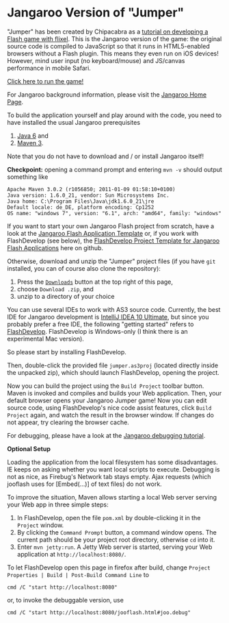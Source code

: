 Jangaroo Version of "Jumper"
============================

"Jumper" has been created by Chipacabra as a [tutorial on developing a Flash game with flixel](http://chipacabra.blogspot.com/2011/02/project-jumper-part-12-odds-and-ends.html). This is the Jangaroo version of the game: the original source code is compiled to JavaScript so that it runs in HTML5-enabled browsers without a Flash plugin. This means they even run on iOS devices! However, mind user input (no keyboard/mouse) and JS/canvas performance in mobile Safari.

[Click here to run the game!](http://www.jangaroo.net/files/examples/flash/jumper/)

For Jangaroo background information, please visit the [Jangaroo Home Page](http://www.jangaroo.net).

To build the application yourself and play around with the code, you need to have installed the usual Jangaroo prerequisites

1. [Java 6](http://java.sun.com/javase/downloads/) and
2. [Maven 3](http://maven.apache.org/download.html).

Note that you do not have to download and / or install Jangaroo itself!

**Checkpoint:** opening a command prompt and entering `mvn -v` should output something like

    Apache Maven 3.0.2 (r1056850; 2011-01-09 01:58:10+0100)
    Java version: 1.6.0_21, vendor: Sun Microsystems Inc.
    Java home: C:\Program Files\Java\jdk1.6.0_21\jre
    Default locale: de_DE, platform encoding: Cp1252
    OS name: "windows 7", version: "6.1", arch: "amd64", family: "windows"

If you want to start your own Jangaroo Flash project from scratch, have a look at the [Jangaroo Flash Application Template](https://github.com/fwienber/jooflash-app-template) or, if you work with FlashDevelop (see below), the [FlashDevelop Project Template for Jangaroo Flash Applications](https://github.com/fwienber/jooflash-fd-project) here on github.

Otherwise, download and unzip the "Jumper" project files (if you have `git` installed, you can of course also clone the repository):

1. Press the [`Downloads`](https://github.com/fwienber/jumper/archives/master) button at the top right of this page,
2. choose `Download .zip`, and
3. unzip to a directory of your choice

You can use several IDEs to work with AS3 source code. Currently, the best IDE for Jangaroo development is [IntelliJ IDEA 10 Ultimate](http://www.jetbrains.com/idea/download/index.html), but since you probably prefer a free IDE, the following "getting started" refers to [FlashDevelop](http://www.flashdevelop.org). FlashDevelop is Windows-only (I think there is an experimental Mac version).

So please start by installing FlashDevelop.

Then, double-click the provided file `jumper.as3proj` (located directly inside the unpacked zip), which should launch FlashDevelop, opening the project.

Now you can build the project using the `Build Project` toolbar button. Maven is invoked and compiles and builds your Web application.
Then, your default browser opens your Jangaroo Jumper game!
Now you can edit source code, using FlashDevelop's nice code assist features, click `Build Project` again, and watch the result in the browser window. If changes do not appear, try clearing the browser cache.

For debugging, please have a look at the [Jangaroo debugging tutorial](http://www.jangaroo.net/tutorial/debugging).

**Optional Setup**

Loading the application from the local filesystem has some disadvantages. IE keeps on asking whether you want local scripts to execute. Debugging is not as nice, as Firebug's Network tab stays empty. Ajax requests (which jooflash uses for [Embed(...)] of text files) do not work.

To improve the situation, Maven allows starting a local Web server serving your Web app in three simple steps:

1. In FlashDevelop, open the file `pom.xml` by double-clicking it in the `Project` window.
2. By clicking the `Command Prompt` button, a command window opens. The current path should be your project root directory, otherwise `cd` into it.
3. Enter `mvn jetty:run`. A Jetty Web server is started, serving your Web application at `http://localhost:8080/`.

To let FlashDevelop open this page in firefox after build, change `Project Properties | Build | Post-Build Command Line` to

`cmd /C "start http://localhost:8080"`

or, to invoke the debuggable version, use

`cmd /C "start http://localhost:8080/jooflash.html#joo.debug"`
